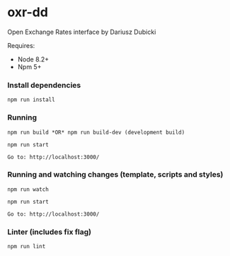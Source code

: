 oxr-dd
=====

Open Exchange Rates interface by Dariusz Dubicki

Requires:
* Node 8.2+
* Npm 5+

### Install dependencies

```
npm run install
```

### Running

```
npm run build *OR* npm run build-dev (development build)

npm run start

Go to: http://localhost:3000/
```

### Running and watching changes (template, scripts and styles)

```
npm run watch

npm run start

Go to: http://localhost:3000/
```

### Linter (includes fix flag)
```
npm run lint
```
